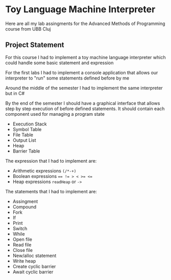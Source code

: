 # Toy Language Machine Interpreter

Here are all my lab assingments for the Advanced Methods of Programming course from UBB Cluj

## Project Statement

For this course I had to implement a toy machine language interpreter which could handle some basic statement and expression

For the first labs I had to implement a console application that allows our interpreter to "run" some statements defined before by me

Around the middle of the semester I had to implement the same interpreter but in C#

By the end of the semester I should have a graphical interface that allows step by step execution of before defined statements. It should contain each component used for managing a program state
* Execution Stack
* Symbol Table
* File Table 
* Output List
* Heap
* Barrier Table

The expression that I had to implement are:
* Arithmetic expressions `(/*-+)`
* Boolean expressions `== != > < >= <=`
* Heap expressions `readHeap` or `->`

The statements that I had to implement are:
* Assingment
* Compound
* Fork
* If
* Print
* Switch
* While
* Open file
* Read file
* Close file
* New/alloc statement
* Write heap
* Create cyclic barrier
* Await cyclic barrier
